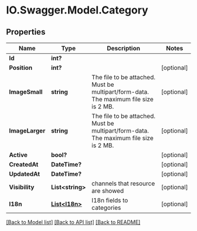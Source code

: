 # IO.Swagger.Model.Category
## Properties

Name | Type | Description | Notes
------------ | ------------- | ------------- | -------------
**Id** | **int?** |  | 
**Position** | **int?** |  | [optional] 
**ImageSmall** | **string** | The file to be attached. Must be multipart/form-data. The maximum file size is 2 MB.  | [optional] 
**ImageLarger** | **string** | The file to be attached. Must be multipart/form-data. The maximum file size is 2 MB.  | [optional] 
**Active** | **bool?** |  | [optional] 
**CreatedAt** | **DateTime?** |  | [optional] 
**UpdatedAt** | **DateTime?** |  | [optional] 
**Visibility** | **List&lt;string&gt;** | channels that resource are showed | [optional] 
**I18n** | [**List&lt;I18n&gt;**](I18n.md) | I18n fields to categories | [optional] 

[[Back to Model list]](../README.md#documentation-for-models) [[Back to API list]](../README.md#documentation-for-api-endpoints) [[Back to README]](../README.md)


